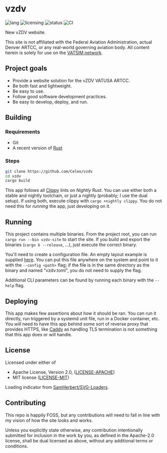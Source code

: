 # vzdv

![lang](https://img.shields.io/badge/lang-rust-orange)
![licensing](https://img.shields.io/badge/license-MIT_or_Apache_2.0-blue)
![status](https://img.shields.io/badge/project_status-production-green)
![CI](https://github.com/Celeo/vzdv/actions/workflows/ci.yml/badge.svg)

New vZDV website.

This site is not affiliated with the Federal Aviation Administration, actual Denver ARTCC, or any real-world governing aviation body.
All content herein is solely for use on the [VATSIM network](https://vatsim.net/).

## Project goals

- Provide a website solution for the vZDV VATUSA ARTCC.
- Be both fast and lightweight.
- Be easy to use.
- Follow good software development practices.
- Be easy to develop, deploy, and run.

## Building

### Requirements

- Git
- A recent version of [Rust](https://www.rust-lang.org/tools/install)

### Steps

```sh
git clone https://github.com/Celeo/vzdv
cd vzdv
cargo build
```

This app follows all [Clippy](https://doc.rust-lang.org/clippy/) lints on _Nightly Rust_. You can use either both a stable and nightly toolchain, or just a nightly (probably; I use the dual setup). If using both, execute clippy with `cargo +nightly clippy`. You do not need this for _running_ the app, just developing on it.

## Running

This project contains multiple binaries. From the project root, you can run `cargo run --bin vzdv-site` to start the site. If you build and export the binaries (`cargo b --release`, ...), just execute the correct binary.

You'll need to create a configuration file. An empty layout example is supplied [here](./vzdv.sample.toml). You can put this file anywhere on the system and point to it with the `--config <path>` flag; if the file is in the same directory as the binary and named "vzdv.toml", you do not need to supply the flag.

Additional CLI parameters can be found by running each binary with the `--help` flag.

## Deploying

This app makes few assertions about how it should be ran. You can run it directly, run triggered by a systemd unit file, run in a Docker container, etc. You _will_ need to have this app behind some sort of reverse proxy that provides HTTPS, like [Caddy](https://caddyserver.com/) as handling TLS termination is not something that this app does or will handle.

## License

Licensed under either of

* Apache License, Version 2.0, ([LICENSE-APACHE](LICENSE-APACHE))
* MIT license ([LICENSE-MIT](LICENSE-MIT))

Loading indicator from [SamHerbert/SVG-Loaders](https://github.com/SamHerbert/SVG-Loaders).

## Contributing

This repo is happily FOSS, but any contributions will need to fall in line with my vision of how the site looks and works.

Unless you explicitly state otherwise, any contribution intentionally submitted for inclusion in the work by you, as defined in the Apache-2.0 license, shall be dual licensed as above, without any additional terms or conditions.
